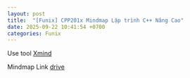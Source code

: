 ```yaml
---
layout: post
title:  "[Funix] CPP201x Mindmap Lập trình C++ Nâng Cao"
date: 2025-09-22 10:41:54 +0700
categories: Funix
---
```


Use tool [Xmind](https://xmind.app/)

Mindmap Link [drive](https://1drv.ms/u/c/e953ddf9a4ee80b0/EcpVkqMTic5LvMAfp0YGYIEBwqW6qg9osoYNIIR7jMTCxw)
